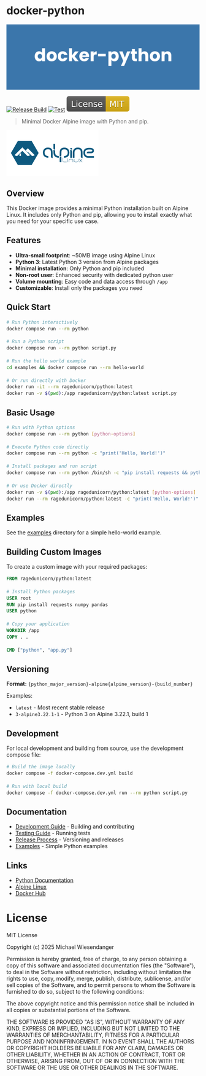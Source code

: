 # docker-python

![](./docs/docker_python.png)

[![Release Build](https://github.com/ragedunicorn/docker-python/actions/workflows/docker_release.yml/badge.svg)](https://github.com/ragedunicorn/docker-python/actions/workflows/docker_release.yml)
[![Test](https://github.com/ragedunicorn/docker-python/actions/workflows/test.yml/badge.svg)](https://github.com/ragedunicorn/docker-python/actions/workflows/test.yml)
![License: MIT](docs/license_badge.svg)

> Minimal Docker Alpine image with Python and pip.

![](./docs/alpine_linux_logo.svg)

## Overview

This Docker image provides a minimal Python installation built on Alpine Linux. It includes only Python and pip, allowing you to install exactly what you need for your specific use case.

## Features

- **Ultra-small footprint**: ~50MB image using Alpine Linux
- **Python 3**: Latest Python 3 version from Alpine packages
- **Minimal installation**: Only Python and pip included
- **Non-root user**: Enhanced security with dedicated python user
- **Volume mounting**: Easy code and data access through `/app`
- **Customizable**: Install only the packages you need

## Quick Start

```bash
# Run Python interactively
docker compose run --rm python

# Run a Python script
docker compose run --rm python script.py

# Run the hello world example
cd examples && docker compose run --rm hello-world

# Or run directly with Docker
docker run -it --rm ragedunicorn/python:latest
docker run -v $(pwd):/app ragedunicorn/python:latest script.py
```

## Basic Usage

```bash
# Run with Python options
docker compose run --rm python [python-options]

# Execute Python code directly
docker compose run --rm python -c "print('Hello, World!')"

# Install packages and run script
docker compose run --rm python /bin/sh -c "pip install requests && python script.py"

# Or use Docker directly
docker run -v $(pwd):/app ragedunicorn/python:latest [python-options]
docker run --rm ragedunicorn/python:latest -c "print('Hello, World!')"
```

## Examples

See the [examples](examples/) directory for a simple hello-world example.

## Building Custom Images

To create a custom image with your required packages:

```dockerfile
FROM ragedunicorn/python:latest

# Install Python packages
USER root
RUN pip install requests numpy pandas
USER python

# Copy your application
WORKDIR /app
COPY . .

CMD ["python", "app.py"]
```

## Versioning

**Format:** `{python_major_version}-alpine{alpine_version}-{build_number}`

Examples:
- `latest` - Most recent stable release
- `3-alpine3.22.1-1` - Python 3 on Alpine 3.22.1, build 1

## Development

For local development and building from source, use the development compose file:

```bash
# Build the image locally
docker compose -f docker-compose.dev.yml build

# Run with local build
docker compose -f docker-compose.dev.yml run --rm python script.py
```

## Documentation

- [Development Guide](DEVELOPMENT.md) - Building and contributing
- [Testing Guide](TEST.md) - Running tests
- [Release Process](RELEASE.md) - Versioning and releases
- [Examples](examples/) - Simple Python examples

## Links

- [Python Documentation](https://docs.python.org/)
- [Alpine Linux](https://www.alpinelinux.org/)
- [Docker Hub](https://hub.docker.com/r/ragedunicorn/python)

# License

MIT License

Copyright (c) 2025 Michael Wiesendanger

Permission is hereby granted, free of charge, to any person obtaining a copy
of this software and associated documentation files (the "Software"), to deal
in the Software without restriction, including without limitation the rights
to use, copy, modify, merge, publish, distribute, sublicense, and/or sell
copies of the Software, and to permit persons to whom the Software is
furnished to do so, subject to the following conditions:

The above copyright notice and this permission notice shall be included in all
copies or substantial portions of the Software.

THE SOFTWARE IS PROVIDED "AS IS", WITHOUT WARRANTY OF ANY KIND, EXPRESS OR
IMPLIED, INCLUDING BUT NOT LIMITED TO THE WARRANTIES OF MERCHANTABILITY,
FITNESS FOR A PARTICULAR PURPOSE AND NONINFRINGEMENT. IN NO EVENT SHALL THE
AUTHORS OR COPYRIGHT HOLDERS BE LIABLE FOR ANY CLAIM, DAMAGES OR OTHER
LIABILITY, WHETHER IN AN ACTION OF CONTRACT, TORT OR OTHERWISE, ARISING FROM,
OUT OF OR IN CONNECTION WITH THE SOFTWARE OR THE USE OR OTHER DEALINGS IN THE
SOFTWARE.

